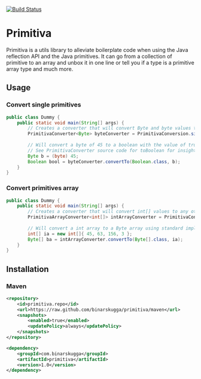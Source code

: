 [![Build Status](https://travis-ci.com/BinarSkugga/Primitiva.svg?branch=master)](https://travis-ci.com/BinarSkugga/Primitiva)
# Primitiva
Primitiva is a utils library to alleviate boilerplate code when using the Java reflection
API and the Java primitives. It can go from a collection of primitive to an array and unbox
it in one line or tell you if a type is a primitive array type and much more.

## Usage
### Convert single primitives
```java
public class Dummy {
    public static void main(String[] args) {
    	// Creates a converter that will convert Byte and byte values to any other primitives.
        PrimitivaConverter<Byte> byteConverter = PrimitivaConversion.single(Byte.class);
        
        // Will convert a byte of 45 to a boolean with the value of true.
        // See PrimitivaConverter source code for toBoolean for insight on how this is done.
        Byte b = (byte) 45;
        Boolean bool = byteConverter.convertTo(Boolean.class, b);
    }
}
```

### Convert primitives array
```java
public class Dummy {
    public static void main(String[] args) {
    	// Creates a converter that will convert int[] values to any other array of primitives.
        PrimitivaArrayConverter<int[]> intArrayConverter = PrimitivaConversion.array(int[].class);
        
        // Will convert a int array to a Byte array using standard implicit casting.
        int[] ia = new int[]{ 45, 63, 156, 3 };
        Byte[] ba = intArrayConverter.convertTo(Byte[].class, ia);
    }
}
```

## Installation
### Maven
```xml
<repository>
    <id>primitiva.repo</id>
    <url>https://raw.github.com/binarskugga/primitiva/maven</url>
    <snapshots>
        <enabled>true</enabled>
        <updatePolicy>always</updatePolicy>
    </snapshots>
</repository>
```
```xml
<dependency>
	<groupId>com.binarskugga</groupId>
	<artifactId>primitiva</artifactId>
	<version>1.0</version>
</dependency>
```
